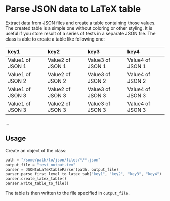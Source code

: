 # Parse JSON data to LaTeX table

Extract data from JSON files and create a table containing those values. The created table is a simple one without coloring or other styling. It is useful if you store result of a series of tests in a separate JSON file. The class is able to create a table like following one:

| key1     | key2     | key3     | key4     |
| :------------- | :------------- | :------------- | :------------- |
| Value1 of JSON 1 | Value2 of JSON 1| Value3 of JSON 1 |Value4 of JSON 1|
| Value1 of JSON 2 | Value2 of JSON 2| Value3 of JSON 2 |Value4 of JSON 2|
| Value1 of JSON 3 | Value2 of JSON 3| Value3 of JSON 3 |Value4 of JSON 3|
| Value1 of JSON 3 | Value2 of JSON 3| Value3 of JSON 3 |Value4 of JSON 3|
...

## Usage

Create an object of the class:
```python
path = "/some/path/to/json/files/*/*.json"
output_file = "test_output.tex"
parser = JSONtoLaTeXtableParser(path, output_file)
parser.parse_first_level_to_latex_tab("key1", "key2", "key3", "key4")
parser.create_latex_table()
parser.write_table_to_file()
```

The table is then written to the file specified in `output_file`.
